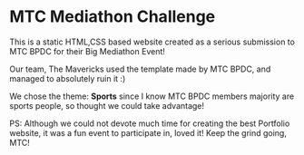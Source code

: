 # MTC Mediathon Challenge
This is a static HTML,CSS based website created as a serious submission to MTC BPDC for their Big Mediathon Event!

Our team, The Mavericks used the template made by MTC BPDC, and managed to absolutely ruin it :)

We chose the theme: **Sports** since I know MTC BPDC members majority are sports people, so thought we could take advantage!

PS: Although we could not devote much time for creating the best Portfolio website, it was a fun event to participate in, loved it! 
Keep the grind going, MTC!




